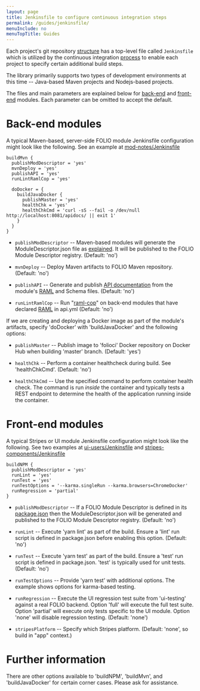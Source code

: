 ```yaml
---
layout: page
title: Jenkinsfile to configure continuous integration steps
permalink: /guides/jenkinsfile/
menuInclude: no
menuTopTitle: Guides
---
```


Each project's git repository [structure](/guides/commence-a-module/) has a top-level file called `Jenkinsfile`
which is utilized by the continuous integration [process](/guides/automation/#jenkins)
to enable each project to specify certain additional build steps.

The library primarily supports two types
of development environments at this time -- Java-based Maven projects and Nodejs-based projects.

The files and main parameters are explained below for
[back-end](#back-end-modules) and [front-end](#front-end-modules) modules.
Each parameter can be omitted to accept the default.

# Back-end modules

A typical Maven-based, server-side FOLIO module Jenkinsfile configuration might look like
the following.
See an example at
[mod-notes/Jenkinsfile](https://github.com/folio-org/mod-notes/blob/master/Jenkinsfile)

```
buildMvn {
  publishModDescriptor = 'yes'
  mvnDeploy = 'yes'
  publishAPI = 'yes'
  runLintRamlCop = 'yes'

  doDocker = {
    buildJavaDocker {
      publishMaster = 'yes'
      healthChk = 'yes'
      healthChkCmd = 'curl -sS --fail -o /dev/null http://localhost:8081/apidocs/ || exit 1'
    }
  }
}
```

* `publishModDescriptor` -- Maven-based modules will generate the ModuleDescriptor.json file as
[explained](/guides/commence-a-module/#back-end-descriptors).
It will be published to the FOLIO Module Descriptor registry.
(Default: 'no')

* `mvnDeploy` -- Deploy Maven artifacts to FOLIO Maven repository.
(Default: 'no')

* `publishAPI` -- Generate and publish [API documentation](/reference/api/) from the module's
[RAML](/guides/commence-a-module/#back-end-ramls) and Schema files.
(Default: 'no')

 * `runLintRamlCop` -- Run "[raml-cop](/guides/raml-cop/)" on back-end modules that have declared [RAML](/guides/commence-a-module/#back-end-ramls) in api.yml
(Default: 'no')

If we are creating and deploying a Docker image as part of the module's artifacts, specify
'doDocker' with 'buildJavaDocker' and the following options:

* `publishMaster` -- Publish image to 'folioci' Docker repository on Docker Hub when building
'master' branch.
(Default: 'yes')

* `healthChk` -- Perform a container healthcheck during build.  See 'healthChkCmd'.
(Default: 'no')

* `healthChkCmd` -- Use the specified command to perform container health check.   The
command is run *inside* the container and typically tests a REST endpoint to determine the
health of the application running inside the container.

# Front-end modules

A typical Stripes or UI module Jenkinsfile configuration might look like the following.
See two examples at
[ui-users/Jenkinsfile](https://github.com/folio-org/ui-users/blob/master/Jenkinsfile)
and
[stripes-components/Jenkinsfile](https://github.com/folio-org/stripes-components/blob/master/Jenkinsfile)

```
buildNPM {
  publishModDescriptor = 'yes'
  runLint = 'yes'
  runTest = 'yes'
  runTestOptions = '--karma.singleRun --karma.browsers=ChromeDocker'
  runRegression = 'partial'
}
```

* `publishModDescriptor` -- If a FOLIO Module Descriptor is defined in its [package.json](/guides/commence-a-module/#front-end-packagejson)
then the ModuleDescriptor.json will be generated and published to the FOLIO Module Descriptor registry.
(Default: 'no')

* `runLint` -- Execute 'yarn lint' as part of the build.  Ensure a 'lint' run script is
defined in package.json before enabling this option.
(Default: 'no')

* `runTest` -- Execute 'yarn test' as part of the build.  Ensure a 'test' run script is
defined in package.json.  'test' is typically used for unit tests.
(Default: 'no')

* `runTestOptions` -- Provide 'yarn test' with additional options.
The example shows options for karma-based testing.

* `runRegression` -- Execute the UI regression test suite from 'ui-testing' against a real
FOLIO backend. Option 'full' will execute the full test suite. Option 'partial' will execute only tests
specific to the UI module. Option 'none' will disable regression testing.
(Default: 'none')

* `stripesPlatform` -- Specify which Stripes platform.
(Default: 'none', so build in "app" context.)

# Further information

There are other options available to 'buildNPM', 'buildMvn', and 'buildJavaDocker' for certain
corner cases. Please ask for assistance.

